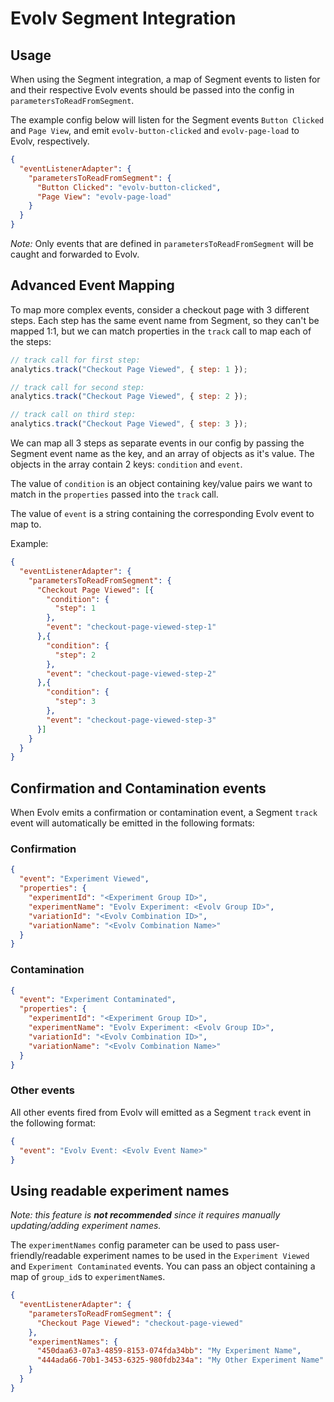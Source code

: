 # Evolv Segment Integration

## Usage
When using the Segment integration, a map of Segment events to listen for and their respective Evolv events should be passed into the config in `parametersToReadFromSegment`.

The example config below will listen for the Segment events `Button Clicked` and `Page View`, and emit `evolv-button-clicked` and `evolv-page-load` to Evolv, respectively.

```json
{
  "eventListenerAdapter": {
    "parametersToReadFromSegment": {
      "Button Clicked": "evolv-button-clicked",
      "Page View": "evolv-page-load"
    }
  }
}
```

*Note:* Only events that are defined in `parametersToReadFromSegment` will be caught and forwarded to Evolv.

## Advanced Event Mapping

To map more complex events, consider a checkout page with 3 different steps. Each step has the same event name from Segment, so they can't be mapped 1:1, but we can match properties in the `track` call to map each of the steps:

```js
// track call for first step:
analytics.track("Checkout Page Viewed", { step: 1 });

// track call for second step:
analytics.track("Checkout Page Viewed", { step: 2 });

// track call on third step:
analytics.track("Checkout Page Viewed", { step: 3 });
```

We can map all 3 steps as separate events in our config by passing the Segment event name as the key, and an array of objects as it's value. The objects in the array contain 2 keys: `condition` and `event`.

The value of `condition` is an object containing key/value pairs we want to match in the `properties` passed into the `track` call.

The value of `event` is a string containing the corresponding Evolv event to map to.

Example:

```json
{
  "eventListenerAdapter": {
    "parametersToReadFromSegment": {
      "Checkout Page Viewed": [{
        "condition": {
          "step": 1
        },
        "event": "checkout-page-viewed-step-1"
      },{
        "condition": {
          "step": 2
        },
        "event": "checkout-page-viewed-step-2"
      },{
        "condition": {
          "step": 3
        },
        "event": "checkout-page-viewed-step-3"
      }]
    }
  }
}
```

## Confirmation and Contamination events

When Evolv emits a confirmation or contamination event, a Segment `track` event will automatically be emitted in the following formats:

### Confirmation
```json
{
  "event": "Experiment Viewed",
  "properties": {
    "experimentId": "<Experiment Group ID>",
    "experimentName": "Evolv Experiment: <Evolv Group ID>",
    "variationId": "<Evolv Combination ID>",
    "variationName": "<Evolv Combination Name>"
  }
}
```

### Contamination
```json
{
  "event": "Experiment Contaminated",
  "properties": {
    "experimentId": "<Experiment Group ID>",
    "experimentName": "Evolv Experiment: <Evolv Group ID>",
    "variationId": "<Evolv Combination ID>",
    "variationName": "<Evolv Combination Name>"
  }
}
```

### Other events
All other events fired from Evolv will emitted as a Segment `track` event in the following format:

```json
{
  "event": "Evolv Event: <Evolv Event Name>"
}
```


## Using readable experiment names
*Note: this feature is __not recommended__ since it requires manually updating/adding experiment names.*

The `experimentNames` config parameter can be used to pass user-friendly/readable experiment names to be used in the `Experiment Viewed` and `Experiment Contaminated` events. You can pass an object containing a map of `group_id`s to `experimentName`s.

```json
{
  "eventListenerAdapter": {
    "parametersToReadFromSegment": {
      "Checkout Page Viewed": "checkout-page-viewed"
    },
    "experimentNames": {
      "450daa63-07a3-4859-8153-074fda34bb": "My Experiment Name",
      "444ada66-70b1-3453-6325-980fdb234a": "My Other Experiment Name"
    }
  }
}
```
